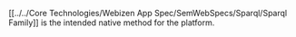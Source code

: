  [[../../Core Technologies/Webizen App Spec/SemWebSpecs/Sparql/Sparql Family]] is the intended native method for the platform.
